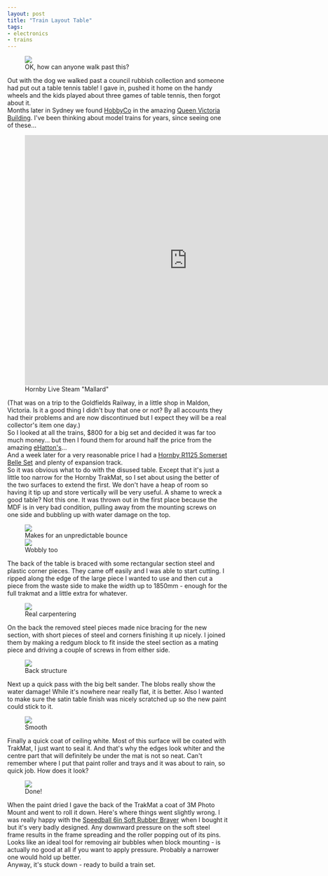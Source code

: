 ```yaml
---
layout: post
title: "Train Layout Table"
tags:
- electronics
- trains
---
```


<meta charset="utf-8"> 

<figure>
<img src="{{ site.baseurl }}/assets/train-table/looks-useful.jpg?raw=true">
<figcaption>OK, how can anyone walk past this?</figcaption>
</figure>
Out with the dog we walked past a council rubbish collection and someone had put out a table tennis table! I gave in, pushed it home on the handy wheels and the kids played about three games of table tennis, then forgot about it.
<br>
Months later in Sydney we found <A HREF="https://hobbyco.com.au">HobbyCo</A> in the amazing <A HREF="https://en.wikipedia.org/wiki/Queen_Victoria_Building">Queen Victoria Building</A>. I've been thinking about model trains for years, since seeing one of these...
<figure>
<iframe width="740" height="570" src="https://www.youtube.com/embed/B1uGwZXk7IE" frameborder="0" allowfullscreen></iframe>
<figcaption>Hornby Live Steam "Mallard"</figcaption>
</figure>
(That was on a trip to the Goldfields Railway, in a little shop in Maldon, Victoria. Is it a good thing I didn't buy that one or not? By all accounts they had their problems and are now discontinued but I expect they will be a real collector's item one day.)<br> So I looked at all the trains, $800 for a big set and decided it was far too much money... but then I found them for around half the price from the amazing <A HREF="http://www.ehattons.com">eHatton's</A>...
<br>
And a week later for a very reasonable price I had a <a  href="http://www.amazon.com/gp/product/B00260GAOC/ref=as_li_tl?ie=UTF8&camp=1789&creative=9325&creativeASIN=B00260GAOC&linkCode=as2&tag=grayunicorn-20&linkId=R5JSHF2TSYFC3Z6T">Hornby R1125 Somerset Belle Set</a><img src="http://ir-na.amazon-adsystem.com/e/ir?t=grayunicorn-20&l=as2&o=1&a=B00260GAOC" width="1" height="1" border="0" alt="" style="border:none !important; margin:0px !important;" />
 and plenty of expansion track.
<br>
So it was obvious what to do with the disused table. Except that it's just a little too narrow for the Hornby TrakMat, so I set about using the better of the two surfaces to extend the first. We don't have a heap of room so having it tip up and store vertically will be very useful. A shame to wreck a good table? Not this one. It was thrown out in the first place because the MDF is in very bad condition, pulling away from the mounting screws on one side and bubbling up with water damage on the top. 
<figure>
<img src="{{ site.baseurl }}/assets/train-table/bubbles.jpg?raw=true">
<figcaption>Makes for an unpredictable bounce</figcaption>
<img src="{{ site.baseurl }}/assets/train-table/condition.jpg?raw=true">
<figcaption>Wobbly too</figcaption>
</figure>
The back of the table is braced with some rectangular section steel and plastic corner pieces. They came off easily and I was able to start cutting. I ripped along the edge of the large piece I wanted to use and then cut a piece from the waste side to make the width up to 1850mm - enough for the full trakmat and a little extra for whatever.
<figure>
<img src="{{ site.baseurl }}/assets/train-table/added-piece.jpg?raw=true">
<figcaption>Real carpentering</figcaption>
</figure>
On the back the removed steel pieces made nice bracing for the new section, with short pieces of steel and corners finishing it up nicely. I joined them by making a redgum block to fit inside the steel section as a mating piece and driving a couple of screws in from either side. 
<figure>
<img src="{{ site.baseurl }}/assets/train-table/second-cross-bar.jpg?raw=true">
<figcaption>Back structure</figcaption>
</figure>
Next up a quick pass with the big belt sander. The blobs really show the water damage! While it's nowhere near really flat, it is better. Also I wanted to make sure the satin table finish was nicely scratched up so the new paint could stick to it.
<figure>
<img src="{{ site.baseurl }}/assets/train-table/sanding.jpg?raw=true">
<figcaption>Smooth</figcaption>
</figure>
Finally a quick coat of ceiling white. Most of this surface will be coated with TrakMat, I just want to seal it. And that's why the edges look whiter and the centre part that will definitely be under the mat is not so neat. Can't remember where I put that paint roller and trays and it was about to rain, so quick job.
How does it look?
<figure>
<img src="{{ site.baseurl }}/assets/train-table/finished.jpg?raw=true">
<figcaption>Done!</figcaption>
</figure>
When the paint dried I gave the back of the TrakMat a coat of 3M Photo Mount and went to roll it down. Here's where things went slightly wrong. I was really happy with the <a  href="http://www.amazon.com/gp/product/B0017D3D2G/ref=as_li_tl?ie=UTF8&camp=1789&creative=9325&creativeASIN=B0017D3D2G&linkCode=as2&tag=grayunicorn-20&linkId=SJNAAYFNK2CF425B">Speedball 6in Soft Rubber Brayer</a><img src="http://ir-na.amazon-adsystem.com/e/ir?t=grayunicorn-20&l=as2&o=1&a=B0017D3D2G" width="1" height="1" border="0" alt="" style="border:none !important; margin:0px !important;" /> when I bought it but it's very badly designed. Any downward pressure on the soft steel frame results in the frame spreading and the roller popping out of its pins. Looks like an ideal tool for removing air bubbles when block mounting - is actually no good at all if you want to apply pressure. Probably a narrower one would hold up better.
<br>
Anyway, it's stuck down - ready to build a train set.
